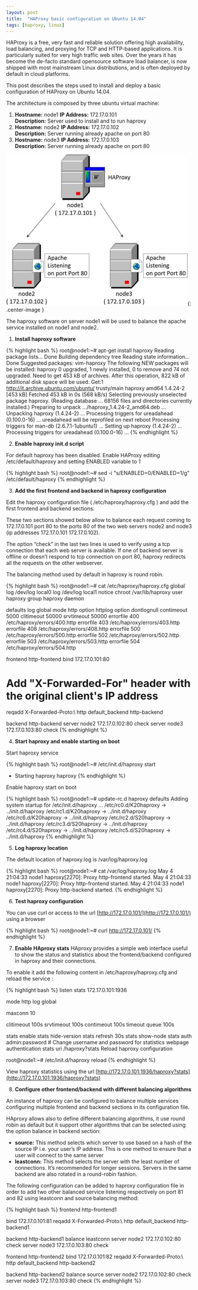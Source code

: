 ```yaml
---
layout: post
title:  "HAProxy basic configuration on Ubuntu 14.04"
tags: [haproxy, linux]
---
```


HAProxy is a free, very fast and reliable solution offering high availability, load balancing, and proxying for TCP and HTTP-based applications. It is particularly suited for very high traffic web sites. Over the years it has become the de-facto standard opensource software load balancer, is now shipped with most mainstream Linux distributions, and is often deployed by default in cloud platforms.

This post describes the steps used to install and deploy a basic configuration of HAProxy on Ubuntu 14.04.

The architecture is composed by three ubuntu virtual machine:

1. **Hostname:** node1    **IP Address:** 172.17.0.101  
   **Description:** Server used to install and to run haproxy
2. **Hostname:** node2    **IP Address:** 172.17.0.102   
   **Description:** Server running already apache on port 80
3. **Hostname:** node3    **IP Address:** 172.17.0.103  
   **Description:** Server running already apache on port 80

![haproxy architecture diagram](/assets/2015-05-09-haproxy_basic_configuration_on_ubuntu_14.04_img1.jpg){: .center-image }

The haproxy software on server node1 will be used to balance the apache service installed on node1 and node2.

1. **Install haproxy software**

{% highlight bash %}
root@node1:~# apt-get install haproxy
Reading package lists... Done
Building dependency tree
Reading state information... Done
Suggested packages:
vim-haproxy
The following NEW packages will be installed:
haproxy
0 upgraded, 1 newly installed, 0 to remove and 74 not upgraded.
Need to get 453 kB of archives.
After this operation, 822 kB of additional disk space will be used.
Get:1 http://it.archive.ubuntu.com/ubuntu/ trusty/main haproxy amd64 1.4.24-2 [453 kB]
Fetched 453 kB in 0s (568 kB/s)
Selecting previously unselected package haproxy.
(Reading database ... 68156 files and directories currently installed.)
Preparing to unpack .../haproxy_1.4.24-2_amd64.deb ...
Unpacking haproxy (1.4.24-2) ...
Processing triggers for ureadahead (0.100.0-16) ...
ureadahead will be reprofiled on next reboot
Processing triggers for man-db (2.6.7.1-1ubuntu1) ...
Setting up haproxy (1.4.24-2) ...
Processing triggers for ureadahead (0.100.0-16) ...
{% endhighlight %}

2. **Enable haproxy init.d script**

For default haproxy has been disabled. Enable HAProxy editing /etc/default/haproxy and setting ENABLED variable to 1

{% highlight bash %}
root@node1:~#  sed -i "s/ENABLED=0/ENABLED=1/g" /etc/default/haproxy
{% endhighlight %}

3. **Add the first frontend and backend in haproxy configuration**

Edit the haproxy configuration file ( /etc/haproxy/haproxy.cfg ) and add the first frontend and backend sections.

These two sections showed below allow to balance each request coming to 172.17.0.101 port 80 to the ports 80 of the two web servers node2 and node3 (ip addresses 172.17.0.101 172.17.0.102).

The option “check” in the last two lines is used to verify using a tcp connection that each web server is available. If one of backend server is offline or doesn’t respond to tcp connection on port 80, haproxy redirects all the requests on the other webserver.

The balancing method used by default in haproxy is round robin.

{% highlight bash %}
root@node1:~# cat /etc/haproxy/haproxy.cfg
global
log /dev/log local0
log /dev/log local1 notice
chroot /var/lib/haproxy
user haproxy
group haproxy
daemon

defaults
log global
mode http
option httplog
option dontlognull
contimeout 5000
clitimeout 50000
srvtimeout 50000
errorfile 400 /etc/haproxy/errors/400.http
errorfile 403 /etc/haproxy/errors/403.http
errorfile 408 /etc/haproxy/errors/408.http
errorfile 500 /etc/haproxy/errors/500.http
errorfile 502 /etc/haproxy/errors/502.http
errorfile 503 /etc/haproxy/errors/503.http
errorfile 504 /etc/haproxy/errors/504.http

frontend http-frontend
bind 172.17.0.101:80
# Add "X-Forwarded-For" header with the original client's IP address
reqadd X-Forwarded-Proto:\ http
default_backend http-backend

backend http-backend
server node2 172.17.0.102:80 check
server node3 172.17.0.103:80 check
{% endhighlight %}

4. **Start haproxy and enable starting on boot**

Start haproxy service

{% highlight bash %}
root@node1:~# /etc/init.d/haproxy start
* Starting haproxy haproxy
{% endhighlight %}

Enable haproxy start on boot

{% highlight bash %}
root@node1:~# update-rc.d haproxy defaults
Adding system startup for /etc/init.d/haproxy ...
/etc/rc0.d/K20haproxy -&gt; ../init.d/haproxy
/etc/rc1.d/K20haproxy -&gt; ../init.d/haproxy
/etc/rc6.d/K20haproxy -&gt; ../init.d/haproxy
/etc/rc2.d/S20haproxy -&gt; ../init.d/haproxy
/etc/rc3.d/S20haproxy -&gt; ../init.d/haproxy
/etc/rc4.d/S20haproxy -&gt; ../init.d/haproxy
/etc/rc5.d/S20haproxy -&gt; ../init.d/haproxy
{% endhighlight %}

5. **Log haproxy location**

The default location of haproxy.log is /var/log/haproxy.log

{% highlight bash %}
root@node1:~# cat /var/log/haproxy.log
May 4 21:04:33 node1 haproxy[2270]: Proxy http-frontend started.
May 4 21:04:33 node1 haproxy[2270]: Proxy http-frontend started.
May 4 21:04:33 node1 haproxy[2270]: Proxy http-backend started.
{% endhighlight %}

6. **Test haproxy configuration**

You can use curl or access to the url [http://172.17.0.101/](http://172.17.0.101/) using a browser

{% highlight bash %}
root@node1:~# curl http://172.17.0.101/
{% endhighlight %}

7. **Enable HAproxy stats**
HAproxy provides a simple web interface useful to show the status and statistics about the frontend/backend configured in haproxy and their connections.

To enable it add the following content in /etc/haproxy/haproxy.cfg and reload the service :

{% highlight bash %}
listen stats 172.17.0.101:1936

mode http
log global

maxconn 10

clitimeout 100s
srvtimeout 100s
contimeout 100s
timeout queue 100s

stats enable
stats hide-version
stats refresh 30s
stats show-node
stats auth admin:password # Change username and password for statistics webpage authentication
stats uri /haproxy?stats
Reload haproxy configuration

root@node1:~# /etc/init.d/haproxy reload
{% endhighlight %}

View haproxy statistics using the url [http://172.17.0.101:1936/haproxy?stats](http://172.17.0.101:1936/haproxy?stats)

8. **Configure other frontend/backend with different balancing algorithms**

An instance of haproxy can be configured to balance multiple services configuring multiple frontend and backend sections in its configuration file.

HAproxy allows also to define different balancing algorithms, it use round robin as default but it support other algorithms that can be selected using the option balance in backend section:

- **source:** This method selects which server to use based on a hash of the source IP i.e. your user’s IP address. This is one method to ensure that a user will connect to the same server
- **leastconn:** This method selects the server with the least number of connections. It’s recommended for longer sessions. Servers in the same backend are also rotated in a round-robin fashion.

The following configuration can be added to haproxy configuration file in order to add two other balanced service listening respectively on port 81 and 82 using leastconn and source balancing method:

{% highlight bash %}
frontend http-frontend1

bind 172.17.0.101:81
reqadd X-Forwarded-Proto:\ http
default_backend http-backend1

backend http-backend1
balance leastconn
server node2 172.17.0.102:80 check
server node3 172.17.0.103:80 check

frontend http-frontend2
bind 172.17.0.101:82
reqadd X-Forwarded-Proto:\ http
default_backend http-backend2

backend http-backend2
balance source
server node2 172.17.0.102:80 check
server node3 172.17.0.103:80 check
{% endhighlight %}
